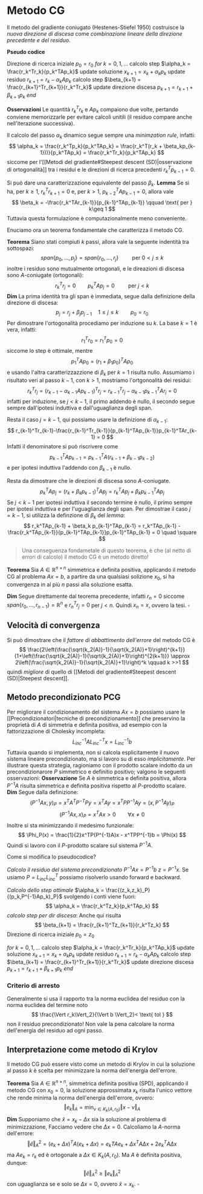 # Metodo CG

Il metodo del gradiente coniugato (Hestenes-Stiefel 1950) costruisce la _nuova direzione di discesa_ come _combinazione lineare della direzione precedente e del residuo_.

**Pseudo codice**

Direzione di ricerca iniziale $p_0 = r_0$
_for_ $k = 0,1,\dots$
	calcolo step $\alpha_k = \frac{r_k^Tr_k}{p_k^TAp_k}$
	update soluzione $x_{k+1} = x_k + \alpha_k p_k$
	update residuo $r_{k+1} = r_k - \alpha_kAp_k$
	calcolo step $\beta_{k+1} = \frac{r_{k+1}^Tr_{k+1}}{r_k^Tr_k}$
	update direzione discesa $p_{k+1} = r_{k+1} + \beta_{k+1}p_k$
_end_

**Osservazioni** Le quantità $r_k^Tr_k$ e $Ap_k$ compaiono due volte, pertando conviene memorizzarle per evitare calcoli unitili (il residuo compare anche nell'iterazione successiva).

Il calcolo del passo $\alpha_k$ dinamico segue sempre una  _minimzation rule_, infatti:
$$
\alpha_k = \frac{r_k^Tp_k}{p_k^TAp_k} = \frac{r_k^T(r_k + \beta_kp_{k-1}))}{p_k^TAp_k} = \frac{r_k^Tr_k}{p_k^TAp_k}
$$
siccome per l'[[Metodi del gradiente#Steepest descent (SD)|osservazione di ortogonalità]] tra i residui e le direzioni di ricerca precedenti $r_k^Tp_{k-1} = 0$.


Si può dare una caratterizzazione equivalente del passo $\beta_k$.
**Lemma** Se si ha, per $k\geq 1$, $r_k^Tr_{k+1}=0$ e, per $k>1$, $p_{k-2}^TAp_{k-1}=0$, allora vale
$$
\beta_k = -\frac{r_k^TAr_{k-1}}{p_{k-1}^TAp_{k-1}} \qquad \text{ per } k\geq 1
$$
Tuttavia questa formulazione è computazionalmente meno conveniente.


Enuciamo ora un teorema fondamentale che caratterizza il metodo CG.

**Teorema** Siano stati compiuti $k$ passi, allora vale la seguente indentità tra sottospazi:
$$
span\{p_0,\dots,p_j\} = span\{r_0,\dots,r_j\} \qquad \text{ per } 0 < j \leq k
$$
inoltre i residuo sono mutualmente ortogonali, e le direazioni di discesa sono $A$-coniugate (ortogonali):
$$
r_k^Tr_j = 0 \qquad p_k^TAp_j = 0 \qquad \text{ per } j < k 
$$
**Dim** La prima identità tra gli span è immediata, segue dalla definizione della direzione di discesa:
$$
p_j = r_j + \beta_j p_{j-1} \quad 1 \leq j \leq k\qquad p_0 = r_0
$$
Per dimostrare l'ortogonalità procediamo per induzione su $k$. 
La base $k=1$ è vera, infatti:
$$
r_1^Tr_0 = r_1^Tp_0 = 0
$$
siccome lo step è ottimale, mentre
$$
p_1^TAp_0 = (r_1+\beta_1 p_0)^TAp_0
$$
e usando l'altra caratterizzazzione di $\beta_k$ per $k=1$ risulta nullo.
Assumiamo i risultato veri al passo $k-1$, con $k > 1$, mostriamo l'ortgonoalità dei residui:
$$
r_k^Tr_j = (r_{k-1}-\alpha_{k-1}Ap_{k-1})^Tr_j = r_{k-1}^Tr_j -\alpha_{k-1}p_{k-1}^TAr_j = 0
$$
infatti per induzione, se $j < k-1$, il primo addendo è nullo, il secondo segue sempre dall'ipotesi induttiva e dall'uguaglianza degli span.

Resta il caso $j = k-1$, qui possiamo usare la definizione di $\alpha_{k-1}$:
$$
r_{k-1}^Tr_{k-1}-\frac{r_{k-1}^Tr_{k-1}}{p_{k-1}^TAp_{k-1}}p_{k-1}^TAr_{k-1} = 0
$$
Infatti il denominatore si può riscrivere come
$$
p_{k-1}^TAp_{k-1} = p_{k-1}^TA(r_{k-1}+\beta_{k-1}p_{k-2})
$$
e per ipotesi induttiva l'addendo con $\beta_{k-1}$ è nullo.

Resta da dimostrare che le direzioni di discesa sono $A$-coniugate.
$$
p_k^TAp_j = (r_k+\beta_kp_{k-1})^TAp_j = r_k^TAp_j + \beta_k p_{k-1}^TAp_j
$$
Se $j < k-1$ per ipotesi induttiva il secondo termine è nullo, il primo sempre per ipotesi induttiva e per l'uguaglianza degli span.
Per dimostrae il caso $j = k-1$, si utilizza la definzione di $\beta_k$ del _lemma_:
$$
r_k^TAp_{k-1} + \beta_k p_{k-1}^TAp_{k-1} = r_k^TAp_{k-1} -\frac{r_k^TAp_{k-1}}{p_{k-1}^TAp_{k-1}}p_{k-1}^TAp_{k-1} = 0 \quad \square
$$

>Una conseguenza fondametale di questo teorema, è che (al netto di errori di calcolo) il metodo CG è un metodo diretto!

**Teorema** Sia $A \in \mathbb{R}^{n\times n}$ simmetrica e definita positiva, applicando il metodo CG al problema $Ax=b$, a partire da una qualsiasi solizione $x_0$, si ha convergenza in al più $n$ passi alla soluzione esatta.

**Dim** Segue direttamente dal teorema precedente, infatti $r_n = 0$ siccome $span\{r_0,\dots,r_{n-1}\} = \mathbb{R}^n$ e $r_n^Tr_j = 0$ per $j < n$. Quindi $x_n = x$, ovvero la tesi. $\square$

## Velocità di convergenza

Si può dimostrare che il _fattore di abbattimento dell'errore_ del metodo CG è
$$
\frac{2\left(\frac{\sqrt{k_2(A)}-1}{\sqrt{k_2(A)}+1}\right)^{k+1}}{1+\left(\frac{\sqrt{k_2(A)}-1}{\sqrt{k_2(A)}+1}\right)^{2(k+1)}}
\approx
2\left(\frac{\sqrt{k_2(A)}-1}{\sqrt{k_2(A)}+1}\right)^k \qquad k >>1
$$
quindi _migliore_ di quello di [[Metodi del gradiente#Steepest descent (SD)|Steepest descent]].

## Metodo precondizionato PCG

Per migliorare il condizionamento del sistema $Ax=b$ possiamo usare le [[Precondizionatori|tecniche di precondizionamento]] che preservino la proprietà di $A$ di simmetria e definita positiva, ad esempio con la fattorizzazione di Cholesky incompleta:
$$
L_{inc}^{-1}AL_{inc}^{-T}x = L_{inc}^{-1}b
$$
Tuttavia quando si implementa, non si calcola esplicitamente il nuovo sistema lineare precondizionato, ma si lavoro su di esso _implicitamente_.
Per illustrare questa strategia, ragioniamo con il prodotto scalare indotto da un precondizionarore $P$ simmetrico e definitio positivo; valgono le seguenti osservazioni:
**Osservazione** Se $A$ è simmetrica e definita positiva, allora $P^{-1}A$ risulta simmetrica e definita positiva rispetto al $P$-prodotto scalare.
**Dim** Segue dalla definizione:
$$
(P^{-1}Ax,y)_P = x^TA^TP^{-T}Py = x^TAy = x^TPP^{-1}Ay = (x,P^{-1}Ay)_P
$$
$$
(P^{-1}Ax,x)_P = x^TAx > 0 \qquad \forall x \neq 0
$$
Inoltre si sta minimizzando il medesimo funzionale:
$$
\Phi_P(x) = \frac{1}{2}x^TP(P^{-1}A)x - x^TPP^{-1}b = \Phi(x)
$$
Quindi si lavoro con il $P$-prodotto scalare sul sistema $P^{-1}A$.

Come si modifica lo pseudocodice?

_Calcolo il residuo del sistema precondizionato_ $P^{-1}Ax=P^{-1}b$
$z = P^{-1}x$. Se usiamo $P = L_{inc}L_{inc}^T$ possiamo risolverlo usando forward e backward.

_Calcolo dello step ottimale_
$\alpha_k = \frac{(z_k,z_k)_P}{(p_k,P^{-1}Ap_k)_P}$
svolgendo i conti viene fuori:
$$
\alpha_k = \frac{r_k^Tz_k}{p_k^TAp_k}
$$
_calcolo step per dir discesa_:
Anche qui risulta
$$
\beta_{k+1} = \frac{r_{k+1}^Tz_{k+1}}{r_k^Tz_k}
$$
Direzione di ricerca iniziale $p_0 = z_0$

_for_ $k = 0,1,\dots$
	calcolo step $\alpha_k = \frac{r_k^Tr_k}{p_k^TAp_k}$
	update soluzione $x_{k+1} = x_k + \alpha_k p_k$
	update residuo $r_{k+1} = r_k - \alpha_kAp_k$
	calcolo step $\beta_{k+1} = \frac{r_{k+1}^Tr_{k+1}}{r_k^Tr_k}$
	update direzione discesa $p_{k+1} = r_{k+1} + \beta_{k+1}p_k$
_end_


### Criterio di arresto
Generalmente si usa il rapporto tra la norma euclidea del residuo con la norma euclidea del termine noto
$$
\frac{\Vert r_k\Vert_2}{\Vert b \Vert_2}< \text{ tol }
$$
non il residuo precondizionato! Non vale la pena calcolare la norma dell'energia del residuo ad ogni passo.


## Interpretazione come metodo di Krylov

Il metodo CG può essere visto come un metodo di Krylov in cui la soluzione al passo $k$ è scelta per minimizzare la norma dell'energia dell'errore.

**Teorema** Sia $A \in \mathbb{R}^{n\times n}$, simmetrica definita positiva (SPD), applicando il metodo CG con $x_0 = 0$, la soluzione approssimata $x_k$ risulta l'unico vettore che rende minima la norma dell'energia dell'errore, ovvero:
$$
\Vert e_k \Vert_A = \min_{v \in K_k(A,r_0)} \Vert x-v\Vert_A
$$
**Dim** Supponiamo che $\hat x = x_k - \Delta x$ sia la soluzione al problema di minimizzazione, Facciamo vedere che $\Delta x = 0$. Calcoliamo la $A$-norma dell'errore:
$$
\Vert \hat e \Vert^2_A = (e_k+\Delta x)^TA(e_k+\Delta x) = e_kTAe_k + \Delta x^TA\Delta x + 2e_k^TA\Delta x
$$
ma $Ae_k = r_k$ ed è ortogonale a $\Delta x  \in K_k(A,r_0)$.  Ma $A$ è definita positiva, dunque:
$$
\Vert \hat e\Vert^2_A \geq \Vert e_k \Vert^2_A
$$
con uguaglianza se e solo se $\Delta x = 0$, ovvero $\hat x = x_k$. $\square$




